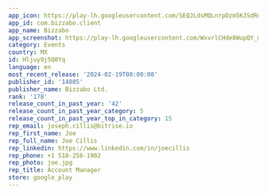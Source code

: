 ```yaml
---
app_icon: https://play-lh.googleusercontent.com/SEQJLdsMQLnrpDzm5KJSdRocLvSfL_eH663eVga1DIG_7G25hslSfxQvHX1yiDtn-A
app_id: com.bizzabo.client
app_name: Bizzabo
app_screenshot: https://play-lh.googleusercontent.com/WxvrlCHde8WupQY_mCNUuW93TrsuTyGx6DE0R6fHePqOz7H9zcBNBGQeWNMESKOpXrhL
category: Events
country: MX
id: Hljuy9j5Q0Yq
language: en
most_recent_release: '2024-02-19T00:00:00'
publisher_id: '14805'
publisher_name: Bizzabo Ltd.
rank: '178'
release_count_in_past_year: '42'
release_count_in_past_year_category: 5
release_count_in_past_year_top_in_category: 15
rep_email: joseph.cillis@bitrise.io
rep_first_name: Joe
rep_full_name: Joe Cillis
rep_linkedin: https://www.linkedin.com/in/joecillis
rep_phone: +1 518-258-1902
rep_photo: joe.jpg
rep_title: Account Manager
store: google_play
---
```

